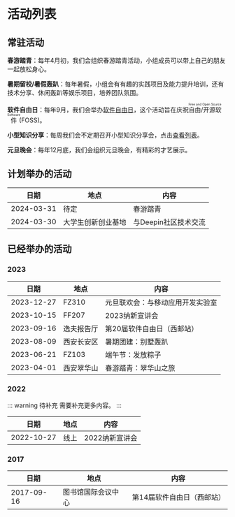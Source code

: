 # 活动列表

## 常驻活动

**春游踏青**：每年4月初，我们会组织春游踏青活动，小组成员可以带上自己的朋友一起放松身心。

**暑期留校/暑假轰趴**：每年暑假，小组会有有趣的实践项目及能力提升培训，还有技术分享、休闲轰趴等娱乐项目，培养团队氛围。

**软件自由日**：每年9月，我们会举办[软件自由日](https://www.softwarefreedomday.org/)，这个活动旨在庆祝<ruby><rb>自由/开源软件</rb><rt>Free and Open Source Software</rt></ruby>(FOSS)。

**小型知识分享**：每周我们会不定期召开小型知识分享会，点击[查看列表](weekly)。

**元旦晚会**：每年12月底，我们会组织元旦晚会，有精彩的才艺展示。

## 计划举办的活动

| 日期       | 地点               | 内容                 |
| ---------- | ------------------ | -------------------- |
| 2024-03-31 | 待定               | 春游踏青             |
| 2024-03-30 | 大学生创新创业基地 | 与Deepin社区技术交流 |

## 已经举办的活动

### 2023

| 日期       | 地点       | 内容                             |
| ---------- | ---------- | -------------------------------- |
| 2023-12-27 | FZ310      | 元旦联欢会：与移动应用开发实验室 |
| 2023-10-15 | FF207      | 2023纳新宣讲会                   |
| 2023-09-16 | 逸夫报告厅 | 第20届软件自由日（西邮站）       |
| 2023-08-09 | 西安长安区 | 暑期团建：别墅轰趴               |
| 2023-06-21 | FZ103      | 端午节：发放粽子                 |
| 2023-04-01 | 西安翠华山 | 春游踏青：翠华山之旅             |

### 2022

::: warning 待补充
需要补充更多内容。
:::

| 日期       | 地点 | 内容           |
| ---------- | ---- | -------------- |
| 2022-10-27 | 线上 | 2022纳新宣讲会 |

### 2017

| 日期       | 地点               | 内容                       |
| ---------- | ------------------ | -------------------------- |
| 2017-09-16 | 图书馆国际会议中心 | 第14届软件自由日（西邮站） |
